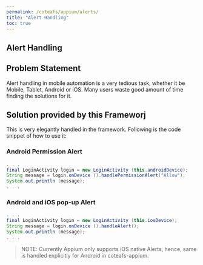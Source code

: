 ```yaml
---
permalink: /coteafs/appium/alerts/
title: "Alert Handling"
toc: true
---
```


## Alert Handling

## Problem Statement

Alert handling in mobile automation is a very tedious task, whether it be Mobile, Tablet, Android or iOS. Many users waste good amount of time finding the solutions for it.

## Solution provided by this Frameworj

This is very elegantly handled in the framework. Following is the code snippet of how to use it:

### Android Permission Alert

```java
. . .
final LoginActivity login = new LoginActivity (this.androidDevice);
String message = login.onDevice ().handlePermissionAlert("Allow");
System.out.println (message);
. . .
```

### Android and iOS pop-up Alert

```java
. . .
final LoginActivity login = new LoginActivity (this.iosDevice);
String message = login.onDevice ().handleAlert();
System.out.println (message);
. . .
```

> NOTE:
Currently Appium only supports iOS native Alerts, hence, same is handled explicitly for Android in coteafs-appium.
